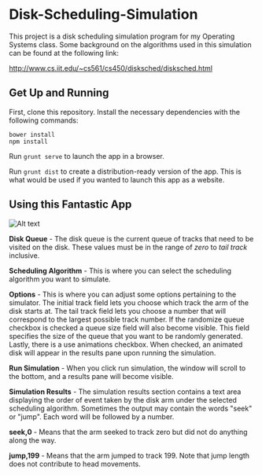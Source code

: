 # Disk-Scheduling-Simulation
This project is a disk scheduling simulation program for my Operating Systems class. Some background on the algorithms used in this simulation can be found at the following link:

http://www.cs.iit.edu/~cs561/cs450/disksched/disksched.html

## Get Up and Running

First, clone this repository. Install the necessary dependencies with the following commands:

```
bower install
npm install
```

Run `grunt serve` to launch the app in a browser.

Run `grunt dist` to create a distribution-ready version of the app. This is what would be used if you wanted to launch this app as a website.

## Using this Fantastic App

![Alt text](/blob/master/ui.png?raw=true "Screenshot")

**Disk Queue** - The disk queue is the current queue of tracks that need to be visited on the disk. These values must be in the range of *zero* to *tail track* inclusive.

**Scheduling Algorithm** - This is where you can select the scheduling algorithm you want to simulate.

**Options** - This is where you can adjust some options pertaining to the simulator. The initial track field lets you choose which track the arm of the disk starts at. The tail track field lets you choose a number that will correspond to the largest possible track number. If the randomize queue checkbox is checked a queue size field will also become visible. This field specifies the size of the queue that you want to be randomly generated. Lastly, there is a use animations checkbox. When checked, an animated disk will appear in the results pane upon running the simulation.

**Run Simulation** - When you click run simulation, the window will scroll to the bottom, and a results pane will become visible.

**Simulation Results** - The simulation results section contains a text area displaying the order of event taken by the disk arm under the selected scheduling algorithm. Sometimes the output may contain the words "seek" or "jump". Each word will be followed by a number.

**seek,0** - Means that the arm seeked to track zero but did not do anything along the way.

**jump,199** - Means that the arm jumped to track 199. Note that jump length does not contribute to head movements.
